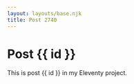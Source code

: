 ```yaml
---
layout: layouts/base.njk
title: Post 2740
---
```


# Post {{ id }}

This is post {{ id }} in my Eleventy project.
